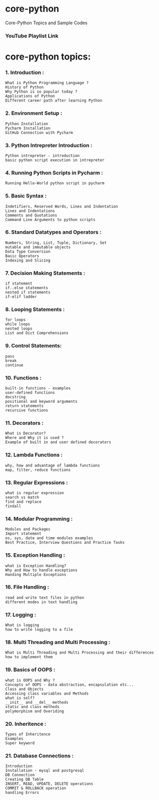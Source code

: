 # core-python
Core-Python Topics and Sample Codes

### YouTube Playlist Link 

# core-python topics:
### 1. Introduction :

    What is Python Programming Language ?
    History of Python 
    Why Python is so popular today ?
    Applications of Python
    Different career path after learning Python
    
### 2. Environment Setup :
    Python Installation
    Pycharm Installation
    GitHub Connection with Pycharm
    
### 3. Python Intrepreter Introduction :
    Python intrepreter - introduction
    basic python script execution in intrepreter

### 4. Running Python Scripts in Pycharm :
    Running Hello-World python script in pycharm  
        
### 5. Basic Syntax :
	Indetifiers, Reserved Words, Lines and Indentation 
	Lines and Indentations 
	Comments and Quotations 
	Command Line Arguments to python scripts     

### 6. Standard Datatypes and Operators :
	Numbers, String, List, Tuple, Dictionary, Set
	mutable and immutable objects 
	Data Type Conversion
	Basic Operators
	Indexing and Slicing

### 7. Decision Making Statements :
	if statement
	if..else statements
	nested if statements
	if-elif ladder
	
### 8. Looping Statements :
	for loops
	while loops
	nested loops
	List and Dict Comprehensions
	
### 9. Control Statements:
	pass
	break
	continue

### 10. Functions :
	built-in functions - examples
	user-defined functions 
	docstring
	positional and keyword arguments
	return statements
	recursive functions
	
### 11. Decorators :
	What is Decorator?
	Where and Why it is used ?
	Example of built in and user defined decorators

### 12. Lambda Functions :
	why, how and advantage of lambda functions
	map, filter, reduce functions

### 13. Regular Expressions :
	what is regular expression 
	search vs match
	find and replace 
	findall
	
### 14. Modular Programming :
	Modules and Packages 
	Import statement
	os, sys, date and time modules examples
	Best Practice, Interview Questions and Practice Tasks 
	
### 15. Exception Handling :
	what is Exception Handling?
	Why and How to handle exceptions 
	Handing Multiple Exceptions

### 16. File Handling :
	read and write text files in python
	different modes in text handling 

### 17. Logging :
	What is logging 
	how to write logging to a file
	
### 18. Multi Threading and Multi Processing :
	What is Multi Threading and Multi Processing and their differences
	how to implement them

### 19. Basics of OOPS :
	what is OOPS and Why ?
	Concepts of OOPS - data abstraction, encapsulation etc...
	Class and Objects
	Accessing class variables and Methods
	what is self? 
	__init__ and __del__ methods
	static and class methods
	polymorphism and Overiding
	
### 20. Inheritence :
	Types of Inheritence 
	Examples
	Super keyword
	
### 21. Database Connections :
	Introduction
	Installation - mysql and postgresql
	DB Connection
	Creating DB Table
	INSERT, READ, UPDATE, DELETE operations
	COMMIT & ROLLBACK operation
	handling Errors 